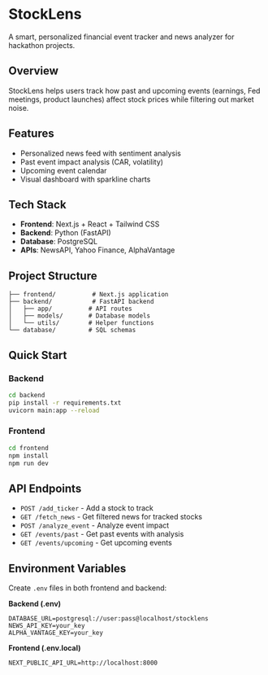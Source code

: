 # StockLens

A smart, personalized financial event tracker and news analyzer for hackathon projects.

## Overview
StockLens helps users track how past and upcoming events (earnings, Fed meetings, product launches) affect stock prices while filtering out market noise.

## Features
- Personalized news feed with sentiment analysis
- Past event impact analysis (CAR, volatility)
- Upcoming event calendar
- Visual dashboard with sparkline charts

## Tech Stack
- **Frontend**: Next.js + React + Tailwind CSS
- **Backend**: Python (FastAPI)
- **Database**: PostgreSQL
- **APIs**: NewsAPI, Yahoo Finance, AlphaVantage

## Project Structure
```
├── frontend/          # Next.js application
├── backend/           # FastAPI backend
│   ├── app/          # API routes
│   ├── models/       # Database models
│   └── utils/        # Helper functions
└── database/         # SQL schemas
```

## Quick Start

### Backend
```bash
cd backend
pip install -r requirements.txt
uvicorn main:app --reload
```

### Frontend
```bash
cd frontend
npm install
npm run dev
```

## API Endpoints
- `POST /add_ticker` - Add a stock to track
- `GET /fetch_news` - Get filtered news for tracked stocks
- `POST /analyze_event` - Analyze event impact
- `GET /events/past` - Get past events with analysis
- `GET /events/upcoming` - Get upcoming events

## Environment Variables
Create `.env` files in both frontend and backend:

**Backend (.env)**
```
DATABASE_URL=postgresql://user:pass@localhost/stocklens
NEWS_API_KEY=your_key
ALPHA_VANTAGE_KEY=your_key
```

**Frontend (.env.local)**
```
NEXT_PUBLIC_API_URL=http://localhost:8000
```

